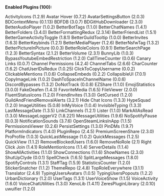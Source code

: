 __**Enabled Plugins (100):**__

ActivityIcons (1.2.9)
Avatar Hover (0.7.2)
AvatarSettingsButton (2.0.3)
BDContextMenu (0.1.13)
BDFDB (3.0.7)
BDGitHubDownloader (2.3.0)
BetterAudioPlayer (1.0.2)
BetterBotTags (1.1.0)
BetterChatNames (1.4.1)
BetterFolders (3.4.0)
BetterFormattingRedux (2.3.14)
BetterFriendList (1.5.1)
BetterGameActivityToggle (1.8.1)
BetterGuildTooltip (1.0.0)
BetterInvites (1.6.3)
BetterKeybinds (1.2.1)
BetterMediaPlayer (1.2.6)
BetterNsfwTag (1.3.2)
BetterPictureInPicture (0.0.3)
BetterRoleColors (0.9.1)
BetterSearchPage (1.2.3)
BetterSyntax (2.1.2)
BetterVolume (2.3.1)
BunnyLib (1.0.3)
BypassYoutubeEmbedRestriction (1.2.0)
CallTimeCounter (0.0.6)
Canary Links (0.0.7)
Channel Permissions (4.2.4)
ChannelTabs (2.6.6)
CharCounter (1.6.2)
ChatUserIDsRedux (1.0.25)
ClickToCopyUsername (0.0.2)
ClickableMentions (1.0.6)
CollapseEmbeds (0.2.2)
CollapsibleUI (7.0.1)
CopyImageLink (1.0.2)
DashToSpaceInChannelName (0.0.6)
DiscordBypasses (1.3.2)
DoNotTrack (0.0.8)
EZShare (1.1.0)
EmojiStatistics (3.0.0)
FakeDeafen (1.4.3)
FavoriteMedia (1.6.5)
FileViewer (2.0.0)
FluentStatusIcons (1.2.0)
FriendInvites (1.3.0)
GetCursed (1.2.0)
GuildAndFriendRemovalAlerts (3.2.1)
Hide Chat Icons (1.3.3)
HypeSquad (1.2.0)
ImageUtilities (5.0.8)
InMyVoice (1.0.4)
InvisibleTyping (1.3.3)
LastMessageDate (1.3.5)
LinkChannels (1.2.1)
Lister (1.1.0)
MarkAllAsRead (1.3.0)
MessageLoggerV2 (1.8.221)
MessageUtilities (1.9.6)
NoSpotifyPause (0.0.3)
NotificationSounds (3.7.6)
OpenSteamLinksInApp (1.1.5)
PermissionsViewer (0.2.6)
PersistSettings (1.3.0)
PinDMs (1.9.7)
PlatformIndicators (1.4.0)
PluginRepo (2.4.5)
PremiumScreenShare (2.3.0)
ProProfile (1.0.3)
QuickLastMessage (1.0.2)
QuickMessages (1.2.5)
QuickView (1.1.2)
RemoveBlockedUsers (1.6.0)
RemoveNoRole (2.1)
Right Click Join (1.4.1)
RoleMentionIcons (1.1.4)
ServerDetails (1.1.4)
ShowAllActivities (1.1.0)
ShowConnections (1.1.6)
ShowNames (2.3.0)
ShutUpClyde (0.0.1)
SpellCheck (1.6.5)
SplitLargeMessages (1.8.0)
SpotifyControls (1.3.1)
StaffTag (1.5.9)
StatisticsCounter (1.2.0)
StickerSnatcher (1.1.2)
ThemeRepo (2.4.8)
TopRoleEverywhere (3.1.1)
Translator (2.4.9)
TypingUsersAvatars (1.0.5)
TypingUsersPopouts (1.2.2)
UrbanDictionary (1.2.0)
UserTags (1.3.1)
UserVoiceShow (1.1.5)
VoiceActivity (1.6.0)
VoiceChatUtilities (1.3.0)
XenoLib (1.4.11)
ZeresPluginLibrary (2.0.10)
uwuifier (1.2.0)